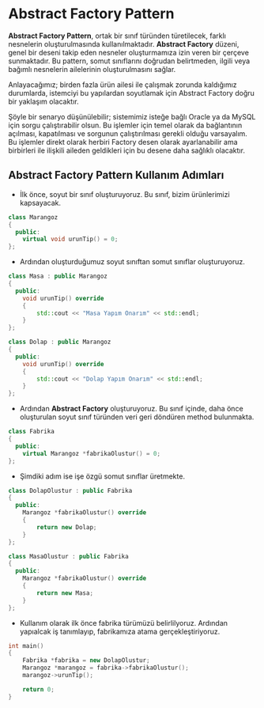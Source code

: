 # Abstract Factory Pattern
**Abstract Factory Pattern**, ortak bir sınıf türünden türetilecek, farklı nesnelerin oluşturulmasında kullanılmaktadır. **Abstract Factory** düzeni, genel bir deseni takip eden nesneler oluşturmamıza izin veren bir çerçeve sunmaktadır. Bu pattern, somut sınıflarını doğrudan belirtmeden, ilgili veya bağımlı nesnelerin ailelerinin oluşturulmasını sağlar.

Anlayacağımız; birden fazla ürün ailesi ile çalışmak zorunda kaldığımız durumlarda, istemciyi bu yapılardan soyutlamak için Abstract Factory doğru bir yaklaşım olacaktır.

Şöyle bir senaryo düşünülebilir; sistemimiz isteğe bağlı Oracle ya da MySQL için sorgu çalıştırabilir olsun. Bu işlemler için temel olarak da bağlantının açılması, kapatılması ve sorgunun çalıştırılması gerekli olduğu varsayalım. Bu işlemler direkt olarak herbiri Factory desen olarak ayarlanabilir ama birbirleri ile ilişkili aileden geldikleri için bu desene daha sağlıklı olacaktır.


## Abstract Factory Pattern Kullanım Adımları

* İlk önce, soyut bir sınıf oluşturuyoruz. Bu sınıf, bizim ürünlerimizi kapsayacak.

```cpp
class Marangoz
{
  public:
    virtual void urunTip() = 0;
};

```

* Ardından oluşturduğumuz soyut sınıftan somut sınıflar oluşturuyoruz.

```cpp
class Masa : public Marangoz
{
  public:
    void urunTip() override
    {
        std::cout << "Masa Yapım Onarım" << std::endl;
    }
};

class Dolap : public Marangoz
{
  public:
    void urunTip() override
    {
        std::cout << "Dolap Yapım Onarım" << std::endl;
    }
};
```

* Ardından **Abstract Factory** oluşturuyoruz. Bu sınıf içinde, daha önce oluşturulan soyut sınıf türünden veri geri döndüren method bulunmakta.

```cpp
class Fabrika
{
  public:
    virtual Marangoz *fabrikaOlustur() = 0;
};
```

* Şimdiki adım ise işe özgü somut sınıflar üretmekte.

```cpp
class DolapOlustur : public Fabrika
{
  public:
    Marangoz *fabrikaOlustur() override
    {
        return new Dolap;
    }
};

class MasaOlustur : public Fabrika
{
  public:
    Marangoz *fabrikaOlustur() override
    {
        return new Masa;
    }
};
```

* Kullanım olarak ilk önce fabrika türümüzü belirlilyoruz. Ardından yapıalcak iş tanımlayıp, fabrikamıza atama gerçekleştiriyoruz.

```cpp
int main()
{
    Fabrika *fabrika = new DolapOlustur;
    Marangoz *marangoz = fabrika->fabrikaOlustur();
    marangoz->urunTip();

    return 0;
}
```
